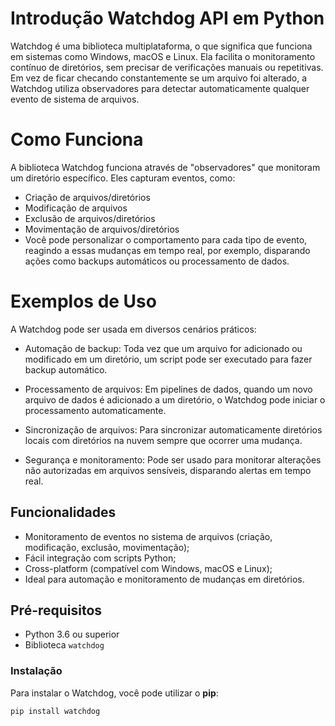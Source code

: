 

# Introdução Watchdog API em Python

Watchdog é uma biblioteca multiplataforma, o que significa que funciona em sistemas como Windows, macOS e Linux. Ela facilita o monitoramento contínuo de diretórios, sem precisar de verificações manuais ou repetitivas. Em vez de ficar checando constantemente se um arquivo foi alterado, a Watchdog utiliza observadores para detectar automaticamente qualquer evento de sistema de arquivos.

# Como Funciona

A biblioteca Watchdog funciona através de "observadores" que monitoram um diretório específico. Eles capturam eventos, como:

* Criação de arquivos/diretórios
* Modificação de arquivos
* Exclusão de arquivos/diretórios
* Movimentação de arquivos/diretórios
* Você pode personalizar o comportamento para cada tipo de evento, reagindo a essas mudanças em tempo real, por exemplo, disparando ações como backups automáticos ou processamento de dados.

# Exemplos de Uso
A Watchdog pode ser usada em diversos cenários práticos:

* Automação de backup: Toda vez que um arquivo for adicionado ou modificado em um diretório, um script pode ser executado para fazer backup automático.

* Processamento de arquivos: Em pipelines de dados, quando um novo arquivo de dados é adicionado a um diretório, o Watchdog pode iniciar o processamento automaticamente.

* Sincronização de arquivos: Para sincronizar automaticamente diretórios locais com diretórios na nuvem sempre que ocorrer uma mudança.

* Segurança e monitoramento: Pode ser usado para monitorar alterações não autorizadas em arquivos sensíveis, disparando alertas em tempo real.

## Funcionalidades

- Monitoramento de eventos no sistema de arquivos (criação, modificação, exclusão, movimentação);
- Fácil integração com scripts Python;
- Cross-platform (compatível com Windows, macOS e Linux);
- Ideal para automação e monitoramento de mudanças em diretórios.

## Pré-requisitos

- Python 3.6 ou superior
- Biblioteca `watchdog`

### Instalação

Para instalar o Watchdog, você pode utilizar o **pip**:

```bash
pip install watchdog
